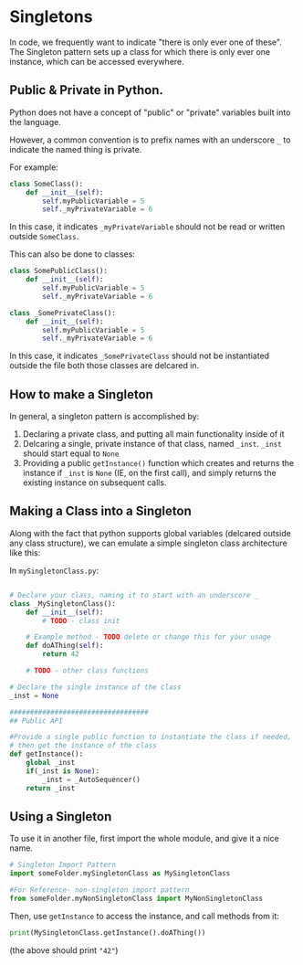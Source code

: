 # Singletons

In code, we frequently want to indicate "there is only ever one of these". The Singleton pattern sets up a class for which there is only ever one instance, which can be accessed everywhere.

## Public & Private in Python.

Python does not have a concept of "public" or "private" variables built into the language.

However, a common convention is to prefix names with an underscore `_` to indicate the named thing is private.

For example:

```py
class SomeClass():
    def __init__(self):
        self.myPublicVariable = 5
        self._myPrivateVariable = 6
```

In this case, it indicates `_myPrivateVariable` should not be read or written outside `SomeClass`.

This can also be done to classes:

```py
class SomePublicClass():
    def __init__(self):
        self.myPublicVariable = 5
        self._myPrivateVariable = 6

class _SomePrivateClass():
    def __init__(self):
        self.myPublicVariable = 5
        self._myPrivateVariable = 6
```

In this case, it indicates `_SomePrivateClass` should not be instantiated outside the file both those classes are delcared in.

## How to make a Singleton

In general, a singleton pattern is accomplished by:

1. Declaring a private class, and putting all main functionality inside of it
2. Delcaring a single, private instance of that class, named `_inst`. `_inst` should start equal to `None`
3. Providing a public `getInstance()` function which creates and returns the instance if `_inst` is `None` (IE, on the first call), and simply returns the existing instance on subsequent calls.

## Making a Class into a Singleton

Along with the fact that python supports global variables (delcared outside any class structure), we can emulate a simple singleton class architecture like this:

In `mySingletonClass.py`:
```py

# Declare your class, naming it to start with an underscore _
class _MySingletonClass():
    def __init__(self):
        # TODO - class init

    # Example method - TODO delete or change this for your usage
    def doAThing(self):
        return 42

    # TODO - other class functions

# Declare the single instance of the class
_inst = None

##################################
## Public API

#Provide a single public function to instantiate the class if needed, 
# then get the instance of the class
def getInstance():
    global _inst
    if(_inst is None):
        _inst = _AutoSequencer()
    return _inst

```

## Using a Singleton

To use it in another file, first import the whole module, and give it a nice name.

```py
# Singleton Import Pattern
import someFolder.mySingletonClass as MySingletonClass

#For Reference- non-singleton import pattern
from someFolder.myNonSingletonClass import MyNonSingletonClass
```

Then, use `getInstance` to access the instance, and call methods from it:

```py
print(MySingletonClass.getInstance().doAThing())
```

(the above should print `"42"`)
